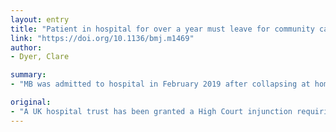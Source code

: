 ```yaml
---
layout: entry
title: "Patient in hospital for over a year must leave for community care, says judge"
link: "https://doi.org/10.1136/bmj.m1469"
author:
- Dyer, Clare

summary:
- "MB was admitted to hospital in February 2019 after collapsing at home. She occupied a bedroom on an acute neuropsychiatric ward. It was intended for stays of no longer than 28 days at the National Hospital for Neurology and Neurosurgery at Queen Square in central London. The trust has been granted a High Court injunction requiring an overstaying patient to leave the next day. MB, whose identity was protected by court order, was admitted. Her bedroom could be urgently needed for a covid-19 patient to hospital. London hospital trust granted high court in February."

original:
- "A UK hospital trust has been granted a High Court injunction requiring an overstaying patient to leave the next day, amid concerns that her bedroom could be urgently needed for a covid-19 patient.1 MB, whose identity was protected by court order, was admitted to hospital in February 2019 after collapsing at home. She occupied a bedroom on an acute neuropsychiatric ward intended for stays of no longer than 28 days at the National Hospital for Neurology and Neurosurgery at Queen Square in central London."
---
```


